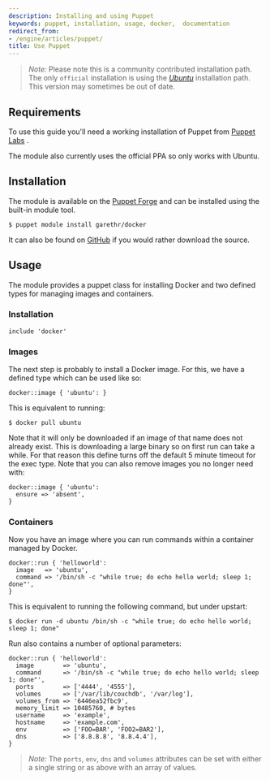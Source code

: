 ```yaml
---
description: Installing and using Puppet
keywords: puppet, installation, usage, docker,  documentation
redirect_from:
- /engine/articles/puppet/
title: Use Puppet
---
```


> *Note:* Please note this is a community contributed installation path. The
> only `official` installation is using the
> [*Ubuntu*](../installation/linux/ubuntulinux.md) installation
> path. This version may sometimes be out of date.

## Requirements

To use this guide you'll need a working installation of Puppet from
[Puppet Labs](https://puppetlabs.com) .

The module also currently uses the official PPA so only works with
Ubuntu.

## Installation

The module is available on the [Puppet
Forge](https://forge.puppetlabs.com/garethr/docker/) and can be
installed using the built-in module tool.

    $ puppet module install garethr/docker

It can also be found on
[GitHub](https://github.com/garethr/garethr-docker) if you would rather
download the source.

## Usage

The module provides a puppet class for installing Docker and two defined
types for managing images and containers.

### Installation

    include 'docker'

### Images

The next step is probably to install a Docker image. For this, we have a
defined type which can be used like so:

    docker::image { 'ubuntu': }

This is equivalent to running:

    $ docker pull ubuntu

Note that it will only be downloaded if an image of that name does not
already exist. This is downloading a large binary so on first run can
take a while. For that reason this define turns off the default 5 minute
timeout for the exec type. Note that you can also remove images you no
longer need with:

    docker::image { 'ubuntu':
      ensure => 'absent',
    }

### Containers

Now you have an image where you can run commands within a container
managed by Docker.

    docker::run { 'helloworld':
      image   => 'ubuntu',
      command => '/bin/sh -c "while true; do echo hello world; sleep 1; done"',
    }

This is equivalent to running the following command, but under upstart:

    $ docker run -d ubuntu /bin/sh -c "while true; do echo hello world; sleep 1; done"

Run also contains a number of optional parameters:

    docker::run { 'helloworld':
      image        => 'ubuntu',
      command      => '/bin/sh -c "while true; do echo hello world; sleep 1; done"',
      ports        => ['4444', '4555'],
      volumes      => ['/var/lib/couchdb', '/var/log'],
      volumes_from => '6446ea52fbc9',
      memory_limit => 10485760, # bytes
      username     => 'example',
      hostname     => 'example.com',
      env          => ['FOO=BAR', 'FOO2=BAR2'],
      dns          => ['8.8.8.8', '8.8.4.4'],
    }

> *Note:*
> The `ports`, `env`, `dns` and `volumes` attributes can be set with either a single
> string or as above with an array of values.

